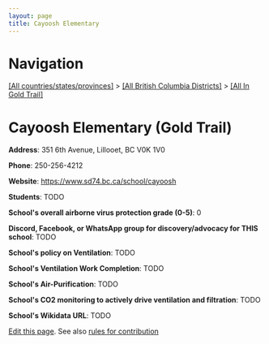 ```yaml
---
layout: page
title: Cayoosh Elementary
---
```

# Navigation

[[All countries/states/provinces]](../../..) > [[All British Columbia Districts]](../..) > [[All In Gold Trail]](..)

# Cayoosh Elementary (Gold Trail)

**Address**: 351 6th Avenue, Lillooet, BC V0K 1V0

**Phone**: 250-256-4212

**Website**: <https://www.sd74.bc.ca/school/cayoosh>

**Students**: TODO

**School's overall airborne virus protection grade (0-5)**: 0

**Discord, Facebook, or WhatsApp group for discovery/advocacy for THIS school**: TODO

**School's policy on Ventilation**: TODO

**School's Ventilation Work Completion**: TODO

**School's Air-Purification**: TODO

**School's CO2 monitoring to actively drive ventilation and filtration**: TODO

**School's Wikidata URL**: TODO


[Edit this page](https://github.com/ventilate-schools/BC/edit/main/./Gold_Trail/Cayoosh_Elementary.md). See also [rules for contribution](../../../contribution-rules/)